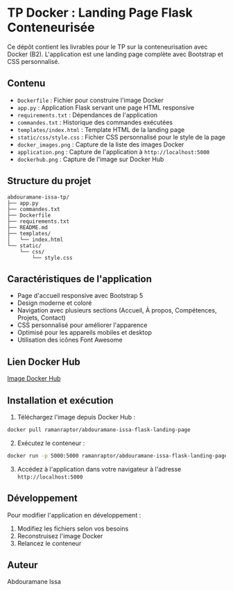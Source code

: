 # TP Docker : Landing Page Flask Conteneurisée

Ce dépôt contient les livrables pour le TP sur la conteneurisation avec Docker (B2). L'application est une landing page complète avec Bootstrap et CSS personnalisé.

## Contenu

- `Dockerfile` : Fichier pour construire l'image Docker
- `app.py` : Application Flask servant une page HTML responsive
- `requirements.txt` : Dépendances de l'application
- `commandes.txt` : Historique des commandes exécutées
- `templates/index.html` : Template HTML de la landing page
- `static/css/style.css` : Fichier CSS personnalisé pour le style de la page
- `docker_images.png` : Capture de la liste des images Docker
- `application.png` : Capture de l'application à `http://localhost:5000`
- `dockerhub.png` : Capture de l'image sur Docker Hub

## Structure du projet

```
abdouramane-issa-tp/
├── app.py
├── commandes.txt
├── Dockerfile
├── requirements.txt
├── README.md
├── templates/
│   └── index.html
└── static/
    └── css/
        └── style.css
```

## Caractéristiques de l'application

- Page d'accueil responsive avec Bootstrap 5
- Design moderne et coloré
- Navigation avec plusieurs sections (Accueil, À propos, Compétences, Projets, Contact)
- CSS personnalisé pour améliorer l'apparence
- Optimisé pour les appareils mobiles et desktop
- Utilisation des icônes Font Awesome

## Lien Docker Hub

[Image Docker Hub](https://hub.docker.com/r/ramanraptor/abdouramane-issa-flask-landing-page)

## Installation et exécution

1. Téléchargez l'image depuis Docker Hub :
```bash
docker pull ramanraptor/abdouramane-issa-flask-landing-page
```

2. Exécutez le conteneur :
```bash
docker run -p 5000:5000 ramanraptor/abdouramane-issa-flask-landing-page
```

3. Accédez à l'application dans votre navigateur à l'adresse `http://localhost:5000`


## Développement

Pour modifier l'application en développement :

1. Modifiez les fichiers selon vos besoins
2. Reconstruisez l'image Docker
3. Relancez le conteneur

## Auteur

Abdouramane Issa